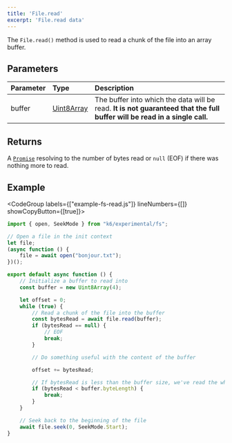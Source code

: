```yaml
---
title: 'File.read'
excerpt: 'File.read data'
---
```


The `File.read()` method is used to read a chunk of the file into an array buffer. 

## Parameters

| Parameter | Type | Description |
| :-------- | :--- | :---------- |
| buffer | [Uint8Array](https://developer.mozilla.org/en-US/docs/Web/JavaScript/Reference/Global_Objects/Uint8Array) | The buffer into which the data will be read. **It is not guaranteed that the full buffer will be read in a single call.** |

## Returns 

A [`Promise`](https://developer.mozilla.org/en-US/docs/Web/JavaScript/Reference/Global_Objects/Promise) resolving to the number of bytes read or `null` (EOF) if there was nothing more to read.

## Example

<CodeGroup labels={["example-fs-read.js"]} lineNumbers={[]} showCopyButton={[true]}>

```javascript
import { open, SeekMode } from "k6/experimental/fs";

// Open a file in the init context
let file;
(async function () {
	file = await open("bonjour.txt");
})();

export default async function () {
    // Initialize a buffer to read into
	const buffer = new Uint8Array(4);

	let offset = 0;
	while (true) {
		// Read a chunk of the file into the buffer
		const bytesRead = await file.read(buffer);
		if (bytesRead == null) {
			// EOF
			break;
		}

		// Do something useful with the content of the buffer

		offset += bytesRead;

		// If bytesRead is less than the buffer size, we've read the whole file
		if (bytesRead < buffer.byteLength) {
			break;
		}
	}

	// Seek back to the beginning of the file
	await file.seek(0, SeekMode.Start);
}
```

</CodeGroup>